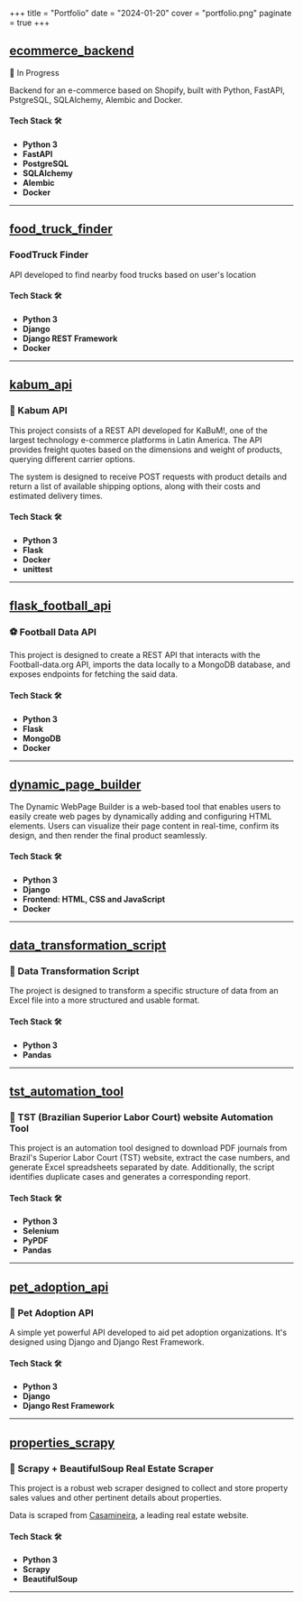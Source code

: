 +++
title = "Portfolio"
date = "2024-01-20"
cover = "portfolio.png"
paginate = true
+++

## [ecommerce_backend](https://github.com/JuniorGunner/ecommerce_backend)
🚧 In Progress

Backend for an e-commerce based on Shopify, built with Python, FastAPI, PstgreSQL, SQLAlchemy, Alembic and Docker.

#### Tech Stack 🛠️
- **Python 3**
- **FastAPI**
- **PostgreSQL**
- **SQLAlchemy**
- **Alembic**
- **Docker**
---

## [food_truck_finder](https://github.com/JuniorGunner/food_truck_finder)
### FoodTruck Finder
API developed to find nearby food trucks based on user's location

#### Tech Stack 🛠️

- **Python 3**
- **Django**
- **Django REST Framework**
- **Docker**
---

## [kabum_api](https://github.com/JuniorGunner/kabum_api)

### 📘 Kabum API

This project consists of a REST API developed for KaBuM!, one of the largest technology e-commerce platforms in Latin America. The API provides freight quotes based on the dimensions and weight of products, querying different carrier options.

The system is designed to receive POST requests with product details and return a list of available shipping options, along with their costs and estimated delivery times.

#### Tech Stack 🛠️

- **Python 3**
- **Flask**
- **Docker**
- **unittest**
---

## [flask_football_api](https://github.com/JuniorGunner/flask_football_api)

### ⚽ Football Data API

This project is designed to create a REST API that interacts with the Football-data.org API, imports the data locally to a MongoDB database, and exposes endpoints for fetching the said data. 

#### Tech Stack 🛠️

- **Python 3**
- **Flask**
- **MongoDB**
- **Docker**
---

## [dynamic_page_builder](https://github.com/JuniorGunner/dynamic_page_builder)

The Dynamic WebPage Builder is a web-based tool that enables users to easily create web pages by dynamically adding and configuring HTML elements. Users can visualize their page content in real-time, confirm its design, and then render the final product seamlessly.

#### Tech Stack 🛠️
- **Python 3**
- **Django**
- **Frontend: HTML, CSS and JavaScript**
- **Docker**
---

## [data_transformation_script](https://github.com/JuniorGunner/data_transformation_script)

### 🔄 Data Transformation Script

The project is designed to transform a specific structure of data from an Excel file into a more structured and usable format.

#### Tech Stack 🛠️
- **Python 3**
- **Pandas**
---

## [tst_automation_tool](git@github.com:JuniorGunner/tst_automation_tool.git)

### 📑 TST (Brazilian Superior Labor Court) website Automation Tool

This project is an automation tool designed to download PDF journals from Brazil's Superior Labor Court (TST) website, extract the case numbers, and generate Excel spreadsheets separated by date. Additionally, the script identifies duplicate cases and generates a corresponding report.

#### Tech Stack 🛠️

- **Python 3**
- **Selenium**
- **PyPDF**
- **Pandas**
---

## [pet_adoption_api](https://github.com/JuniorGunner/pet_adoption_api)

### 🐾 Pet Adoption API

A simple yet powerful API developed to aid pet adoption organizations. It's designed using Django and Django Rest Framework.

#### Tech Stack 🛠️

- **Python 3**
- **Django**
- **Django Rest Framework**
---

## [properties_scrapy](https://github.com/JuniorGunner/properties_scrapy)

### 🏡 Scrapy + BeautifulSoup Real Estate Scraper

This project is a robust web scraper designed to collect and store property sales values and other pertinent details about properties. 

Data is scraped from [Casamineira](https://www.casamineira.com.br/), a leading real estate website.

#### Tech Stack 🛠️

- **Python 3**
- **Scrapy**
- **BeautifulSoup**
---